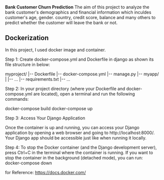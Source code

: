 **Bank Customer Churn Prediction**
The aim of this project to analyze the bank customer's demographics and financial information 
which inculdes customer's age, gender. country, credit score, balance and many others to predict whether the customer will leave the bank or not.

## Dockerization

In this project, I used docker image and container.

Step 1: Create docker-compose.yml and Dockerfile in django as shown its file structure in below:

myproject/
|-- Dockerfile
|-- docker-compose.yml
|-- manage.py
|-- myapp/
|   |-- ...
|-- requirements.txt
|-- ...

Step 2: In your project directory (where your Dockerfile and docker-compose.yml are located), 
open a terminal and run the following commands:

docker-compose build
docker-compose up


Step 3: Access Your Django Application

Once the container is up and running, you can access your Django application by opening a web browser and 
going to http://localhost:8000/. Your Django app should be accessible just like when running it locally.


Step 4: To stop the Docker container (and the Django development server), press Ctrl+C in the terminal 
where the container is running.
If you want to stop the container in the background (detached mode), you can run:
docker-compose down


for Reference: https://docs.docker.com/
